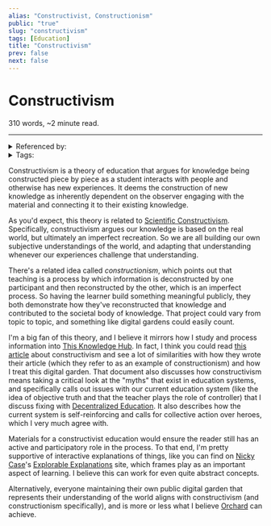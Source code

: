 ```yaml
---
alias: "Constructivist, Constructionism"
public: "true"
slug: "constructivism"
tags: [Education]
title: "Constructivism"
prev: false
next: false
---
```

<script setup>
import { data } from '../../git.data.ts';
import { useData } from 'vitepress';
const pageData = useData();
</script>
<h1 class="p-name">Constructivism</h1>
<p>310 words, ~2 minute read. <span v-html="data[`site/${pageData.page.value.relativePath}`]" /></p>
<hr/>

<details><summary>Referenced by:</summary><a href="/garden/anti-intellectualism/index.md">Anti-Intellectualism</a><a href="/garden/authorial-intent/index.md">Authorial Intent</a><a href="/garden/decentralized-education/index.md">Decentralized Education</a><a href="/garden/education/index.md">Education</a><a href="/garden/existence/index.md">Existence</a><a href="/garden/motivation/index.md">Motivation</a><a href="/garden/orchard/index.md">Orchard</a><a href="/garden/this-knowledge-hub/index.md">This Knowledge Hub</a></details>

<details><summary>Tags:</summary><a href="/garden/education/index.md">Education</a></details>

Constructivism is a theory of education that argues for knowledge being constructed piece by piece as a student interacts with people and otherwise has new experiences. It deems the construction of new knowledge as inherently dependent on the observer engaging with the material and connecting it to their existing knowledge.

As you'd expect, this theory is related to [Scientific Constructivism](/garden/scientific-constructivism/index.md). Specifically, constructivism argues our knowledge is based on the real world, but ultimately an imperfect recreation. So we are all building our own subjective understandings of the world, and adapting that understanding whenever our experiences challenge that understanding.

There's a related idea called _constructionism_, which points out that teaching is a process by which information is deconstructed by one participant and then reconstructed by the other, which is an imperfect process. So having the learner build something meaningful publicly, they both demonstrate how they've reconstructed that knowledge and contributed to the societal body of knowledge. That project could vary from topic to topic, and something like digital gardens could easily count.

I'm a big fan of this theory, and I believe it mirrors how I study and process information into [This Knowledge Hub](/garden/this-knowledge-hub/index.md). In fact, I think you could read [this article](https://dougiamas.com/archives/a-journey-into-constructivism/) about constructivism and see a lot of similarities with how they wrote their article (which they refer to as an example of constructionism) and how I treat this digital garden. That document also discusses how constructivism means taking a critical look at the "myths" that exist in education systems, and specifically calls out issues with our current education system (like the idea of objective truth and that the teacher plays the role of controller) that I discuss fixing with [Decentralized Education](/garden/decentralized-education/index.md). It also describes how the current system is self-reinforcing and calls for collective action over heroes, which I very much agree with.

Materials for a constructivist education would ensure the reader still has an active and participatory role in the process. To that end, I'm pretty supportive of interactive explanations of things, like you can find on [Nicky Case](/garden/nicky-case/index.md)'s [Explorable Explanations](https://explorabl.es/) site, which frames play as an important aspect of learning. I believe this can work for even quite abstract concepts.

Alternatively, everyone maintaining their own public digital garden that represents their understanding of the world aligns with constructivism (and constructionism specifically), and is more or less what I believe [Orchard](/garden/orchard/index.md) can achieve.